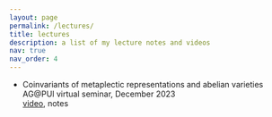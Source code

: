 ```yaml
---
layout: page
permalink: /lectures/
title: lectures
description: a list of my lecture notes and videos
nav: true
nav_order: 4
---
```


- Coinvariants of metaplectic representations and abelian varieties<br/>
  AG@PUI virtual seminar, December 2023<br/>
  <a href='https://fordham.hosted.panopto.com/Panopto/Pages/Viewer.aspx?id=9fd6822d-5568-49f0-9cf8-b0cf01888a9f'>video</a>, notes
